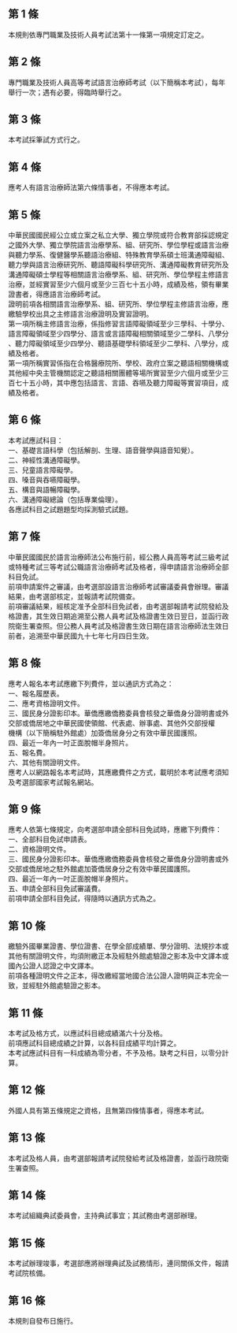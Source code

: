 第 1 條
-------
本規則依專門職業及技術人員考試法第十一條第一項規定訂定之。

第 2 條
-------
專門職業及技術人員高等考試語言治療師考試（以下簡稱本考試），每年  
舉行一次；遇有必要，得臨時舉行之。

第 3 條
-------
本考試採筆試方式行之。

第 4 條
-------
應考人有語言治療師法第六條情事者，不得應本考試。

第 5 條
-------
中華民國國民經公立或立案之私立大學、獨立學院或符合教育部採認規定  
之國外大學、獨立學院語言治療學系、組、研究所、學位學程或語言治療  
與聽力學系、復健醫學系聽語治療組、特殊教育學系碩士班溝通障礙組、  
聽力學與語言治療研究所、聽語障礙科學研究所、溝通障礙教育研究所及  
溝通障礙碩士學程等相關語言治療學系、組、研究所、學位學程主修語言  
治療，並經實習至少六個月或至少三百七十五小時，成績及格，領有畢業  
證書者，得應語言治療師考試。  
證明前項各相關語言治療學系、組、研究所、學位學程主修語言治療，應  
繳驗學校出具之主修語言治療證明及實習證明。  
第一項所稱主修語言治療，係指修習言語障礙領域至少三學科、十學分、  
語言障礙領域至少四學分、語言或言語障礙相關領域至少二學科、八學分  
、聽力障礙領域至少四學分、聽語基礎學科領域至少二學科、八學分，成  
績及格者。  
第一項所稱實習係指在合格醫療院所、學校、政府立案之聽語相關機構或  
其他經中央主管機關認定之聽語相關團體等場所實習至少六個月或至少三  
百七十五小時，其中應包括語言、言語、吞嚥及聽力障礙等實習項目，成  
績及格者。

第 6 條
-------
本考試應試科目：  
一、基礎言語科學（包括解剖、生理、語音聲學與語音知覺）。  
二、神經性溝通障礙學。  
三、兒童語言障礙學。  
四、嗓音與吞嚥障礙學。  
五、構音與語暢障礙學。  
六、溝通障礙總論（包括專業倫理）。  
各應試科目之試題題型均採測驗式試題。

第 7 條
-------
中華民國國民於語言治療師法公布施行前，經公務人員高等考試三級考試  
或特種考試三等考試公職語言治療師考試及格者，得申請語言治療師全部  
科目免試。  
前項申請案件之審議，由考選部設語言治療師考試審議委員會辦理。審議  
結果，由考選部核定，並報請考試院備查。  
前項審議結果，經核定准予全部科目免試者，由考選部報請考試院發給及  
格證書，其生效日期追溯至公務人員考試及格證書生效日翌日，並函行政  
院衛生署查照。但公務人員考試及格證書生效日期在語言治療師法生效日  
前者，追溯至中華民國九十七年七月四日生效。

第 8 條
-------
應考人報名本考試應繳下列費件，並以通訊方式為之：  
一、報名履歷表。  
二、應考資格證明文件。  
三、國民身分證影印本。華僑應繳僑務委員會核發之華僑身分證明書或外  
    交部或僑居地之中華民國使領館、代表處、辦事處、其他外交部授權  
    機構（以下簡稱駐外館處）加簽僑居身分之有效中華民國護照。  
四、最近一年內一吋正面脫帽半身照片。  
五、報名費。  
六、其他有關證明文件。  
應考人以網路報名本考試時，其應繳費件之方式，載明於本考試應考須知  
及考選部國家考試報名網站。

第 9 條
-------
應考人依第七條規定，向考選部申請全部科目免試時，應繳下列費件：  
一、全部科目免試申請表。  
二、資格證明文件。  
三、國民身分證影印本。華僑應繳僑務委員會核發之華僑身分證明書或外  
    交部或僑居地之駐外館處加簽僑居身分之有效中華民國護照。  
四、最近一年內一吋正面脫帽半身照片。  
五、申請全部科目免試審議費。  
前項申請全部科目免試，得隨時以通訊方式為之。

第 10 條
--------
繳驗外國畢業證書、學位證書、在學全部成績單、學分證明、法規抄本或  
其他有關證明文件，均須附繳正本及經駐外館處驗證之影本及中文譯本或  
國內公證人認證之中文譯本。  
前項各種證明文件之正本，得改繳經當地國合法公證人證明與正本完全一  
致，並經駐外館處驗證之影本。

第 11 條
--------
本考試及格方式，以應試科目總成績滿六十分及格。  
前項應試科目總成績之計算，以各科目成績平均計算之。  
本考試應試科目有一科成績為零分者，不予及格。缺考之科目，以零分計  
算。

第 12 條
--------
外國人具有第五條規定之資格，且無第四條情事者，得應本考試。

第 13 條
--------
本考試及格人員，由考選部報請考試院發給考試及格證書，並函行政院衛  
生署查照。

第 14 條
--------
本考試組織典試委員會，主持典試事宜；其試務由考選部辦理。

第 15 條
--------
本考試辦理竣事，考選部應將辦理典試及試務情形，連同關係文件，報請  
考試院核備。

第 16 條
--------
本規則自發布日施行。

